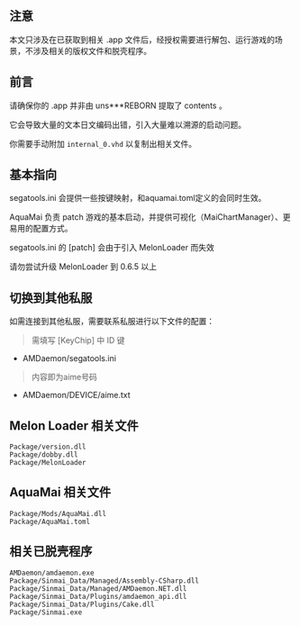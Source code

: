 ## 注意

本文只涉及在已获取到相关 .app 文件后，经授权需要进行解包、运行游戏的场景，不涉及相关的版权文件和脱壳程序。

## 前言

请确保你的 .app 并非由 uns***REBORN 提取了 contents 。

它会导致大量的文本日文编码出错，引入大量难以溯源的启动问题。

你需要手动附加 `internal_0.vhd` 以复制出相关文件。

## 基本指向

segatools.ini 会提供一些按键映射，和aquamai.toml定义的会同时生效。

AquaMai 负责 patch 游戏的基本启动，并提供可视化（MaiChartManager）、更易用的配置方式。

segatools.ini 的 [patch] 会由于引入 MelonLoader 而失效

请勿尝试升级 MelonLoader 到 0.6.5 以上

## 切换到其他私服

如需连接到其他私服，需要联系私服进行以下文件的配置：
> 需填写 [KeyChip] 中 ID 键
- AMDaemon/segatools.ini
> 内容即为aime号码
- AMDaemon/DEVICE/aime.txt


## Melon Loader 相关文件

```text
Package/version.dll
Package/dobby.dll
Package/MelonLoader
```

## AquaMai 相关文件

```text
Package/Mods/AquaMai.dll
Package/AquaMai.toml
```

## 相关已脱壳程序

```text
AMDaemon/amdaemon.exe
Package/Sinmai_Data/Managed/Assembly-CSharp.dll
Package/Sinmai_Data/Managed/AMDaemon.NET.dll
Package/Sinmai_Data/Plugins/amdaemon_api.dll
Package/Sinmai_Data/Plugins/Cake.dll
Package/Sinmai.exe
```

<!-- https://t.me/sasakure/60546 -->
